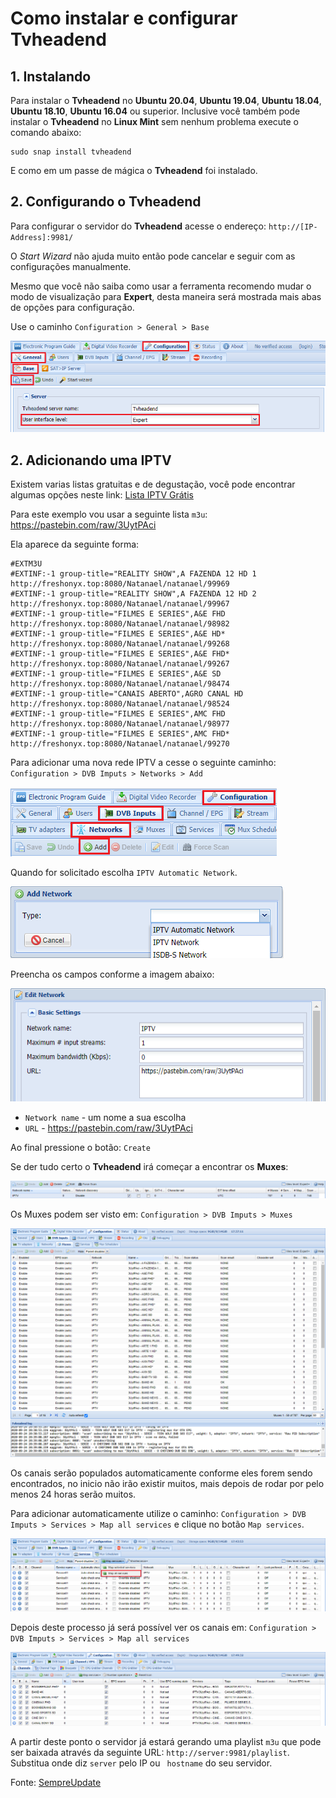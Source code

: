 # Como instalar e configurar Tvheadend

## 1. Instalando
Para instalar o **Tvheadend** no **Ubuntu 20.04**, **Ubuntu 19.04**, **Ubuntu 18.04**, **Ubuntu 18.10**, **Ubuntu 16.04** ou superior. Inclusive você também pode instalar o **Tvheadend** no **Linux Mint** sem nenhum problema execute o comando abaixo:

```
sudo snap install tvheadend
```
E como em um passe de mágica o **Tvheadend** foi instalado.


## 2. Configurando o Tvheadend

Para configurar o servidor do **Tvheadend** acesse o endereço: `http://[IP-Address]:9981/`

O *Start Wizard* não ajuda muito então pode cancelar e seguir com as configurações manualmente.

Mesmo que você não saiba como usar a ferramenta recomendo mudar o modo de visualização para **Expert**, desta maneira será mostrada mais abas de opções para configuração.

Use o caminho `Configuration > General > Base`

![User interface level: Expert](./images/tvheadend_configuration_001.png)


## 2. Adicionando uma IPTV

Existem varias listas gratuitas e de degustação, você pode encontrar algumas opções neste link: [Lista IPTV Grátis](https://wendeltecksempre.blogspot.com/2019/12/lista-httpbit.html)

Para este exemplo vou usar a seguinte lista `m3u`: https://pastebin.com/raw/3UytPAci

Ela aparece da seguinte forma:
```
#EXTM3U
#EXTINF:-1 group-title="REALITY SHOW",A FAZENDA 12 HD 1
http://freshonyx.top:8080/Natanael/natanael/99969
#EXTINF:-1 group-title="REALITY SHOW",A FAZENDA 12 HD 2
http://freshonyx.top:8080/Natanael/natanael/99967
#EXTINF:-1 group-title="FILMES E SERIES",A&E FHD
http://freshonyx.top:8080/Natanael/natanael/98982
#EXTINF:-1 group-title="FILMES E SERIES",A&E HD*
http://freshonyx.top:8080/Natanael/natanael/99268
#EXTINF:-1 group-title="FILMES E SERIES",A&E FHD*
http://freshonyx.top:8080/Natanael/natanael/99267
#EXTINF:-1 group-title="FILMES E SERIES",A&E SD
http://freshonyx.top:8080/Natanael/natanael/98474
#EXTINF:-1 group-title="CANAIS ABERTO",AGRO CANAL HD
http://freshonyx.top:8080/Natanael/natanael/98524
#EXTINF:-1 group-title="FILMES E SERIES",AMC FHD
http://freshonyx.top:8080/Natanael/natanael/98977
#EXTINF:-1 group-title="FILMES E SERIES",AMC FHD*
http://freshonyx.top:8080/Natanael/natanael/99270
```

Para adicionar uma nova rede IPTV a cesse o seguinte caminho: `Configuration > DVB Imputs > Networks > Add` 

![Add Network](./images/tvheadend_configuration_002.png)
 
Quando for solicitado escolha `IPTV Automatic Network`.

![Add Automatic Network](./images/tvheadend_configuration_003.png)

Preencha os campos conforme a imagem abaixo:

![Add IPTV Automatic Network](./images/tvheadend_configuration_004.png)

* `Network name` - um nome a sua escolha
* `URL` -  https://pastebin.com/raw/3UytPAci

Ao final pressione o botão: `Create`

Se der tudo certo o **Tvheadend** irá começar a encontrar os **Muxes**:

![Networks](./images/tvheadend_configuration_005.png)

Os Muxes podem ser visto em: `Configuration > DVB Imputs > Muxes`

![Muxes](./images/tvheadend_configuration_006.png)

Os canais serão populados automaticamente conforme eles forem sendo encontrados, no inicio não irão existir muitos, mais depois de rodar por pelo menos 24 horas serão muitos.

Para adicionar automaticamente utilize o caminho: `Configuration > DVB Imputs > Services > Map all services` e clique no botão `Map services`.

![Services](./images/tvheadend_configuration_007.png)

Depois deste processo já será possível ver os canais em: `Configuration > DVB Imputs > Services > Map all services`

![Services](./images/tvheadend_configuration_008.png)

A partir deste ponto o servidor já estará gerando uma playlist `m3u` que pode ser baixada através da seguinte URL: `http://server:9981/playlist`.
Substitua onde diz `server` pelo IP ou ` hostname`  do seu servidor.
 

Fonte: [SempreUpdate](https://sempreupdate.com.br/como-instalar-o-servidor-de-streaming-de-tv-tvheadend-no-ubuntu-linux-mint-fedora-debian-centos-e-opensuse/)
